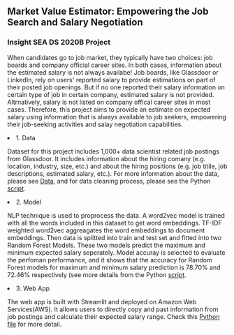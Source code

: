 ## Market Value Estimator: Empowering the Job Search and Salary Negotiation

### Insight SEA DS 2020B Project

When candidates go to job market, they typically have two choices: job boards and company official career sites. In both cases, information about the estimated salary is not always availabe! Job boards, like Glassdoor or LinkedIn, rely on users' reported salary to provide estimations on part of their posted job openings. But if no one reported their salary information on certain type of job in certain company, estimated salary is not provided. Altrnatively, salary is not listed on company offical career sites in most cases. Therefore, this project aims to provide an estimate on expected salary using information that is always available to job seekers, empowering their job-seeking activities and salay negotiation capabilities.

<li> 1. Data </li>

Dataset for this project includes 1,000+ data scientist related job postings from Glassdoor. It includes information about the hiring comany (e.g. location, industry, size, etc.) and about the hiring positions (e.g. job titile, job descriptions, estimated salary, etc.). For more information about the data, please see [Data](https://github.com/Jingnan92/Insights_Project/blob/master/Data), and for data cleaning process, please see the Python [script](https://github.com/Jingnan92/Insights_Project/blob/master/Scripts/Scripts_Part01.py).



<li> 2. Model </li>

NLP technique is used to proprocess the data. A word2vec model is trained with all the words included in this dataset to get word embeddings. TF-IDF weighted word2vec aggreagates the word embeddings to document embeddings. Then data is splitted into train and test set and fitted into two Random Forest Models. These two models predict the maximum and minimum expected salary seperately. Model accuray is selected to evaluate the perfoman performance, and it shows that the accuracy for Random Forest models for maximum and minimum salary prediction is 78.70% and 72.46% respectively (see more details from the Python [script](https://github.com/Jingnan92/Insights_Project/blob/master/Scripts/Scripts_Part02.py).



<li> 3. Web App </li>

The web app is built with Streamlit and deployed on Amazon Web Services(AWS). It allows users to directly copy and past information from job postings and calculate their expected salary range. Check this [Python file](https://github.com/Jingnan92/Insights_Project/blob/master/app.py) for more detail. 
